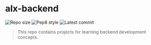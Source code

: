 # alx-backend
![Repo size](https://img.shields.io/github/repo-size/SamsonOluwatobi/alx-backend)
![Pep8 style](https://img.shields.io/badge/PEP8-style%20guide-purple?style=round-square)
![Latest commit](https://img.shields.io/github/last-commit/SamsonOluwatobi/alx-backend/main?style=round-square)

> This repo contains projects for learning backend development concepts.
